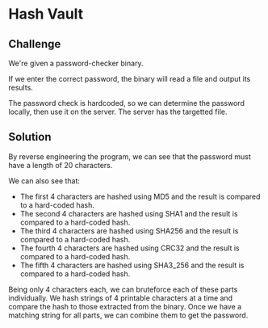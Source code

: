 # Hash Vault

## Challenge

We're given a password-checker binary.

If we enter the correct password, the binary will read a file and output its results.

The password check is hardcoded, so we can determine the password locally, then use it on the server.
The server has the targetted file.

## Solution

By reverse engineering the program, we can see that the password must have a length of 20 characters.

We can also see that:

- The first 4 characters are hashed using MD5 and the result is compared to a hard-coded hash.
- The second 4 characters are hashed using SHA1 and the result is compared to a hard-coded hash.
- The third 4 characters are hashed using SHA256 and the result is compared to a hard-coded hash.
- The fourth 4 characters are hashed using CRC32 and the result is compared to a hard-coded hash.
- The fifth 4 characters are hashed using SHA3\_256 and the result is compared to a hard-coded hash.

Being only 4 characters each, we can bruteforce each of these parts individually.
We hash strings of 4 printable characters at a time and compare the hash to those extracted from the
binary.
Once we have a matching string for all parts, we can combine them to get the password.
